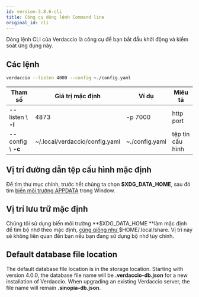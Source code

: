 ```yaml
---
id: version-3.8.6-cli
title: Công cụ dòng lệnh Command line
original_id: cli
---
```


Dòng lệnh CLI của Verdaccio là công cụ để bạn bắt đầu khởi động và kiểm soát ứng dụng này.

## Các lệnh

```bash
verdaccio --listen 4000 --config ~./config.yaml
```

| Tham số            | Giá trị mặc định               | Ví dụ          | Miêu tả          |
| ------------------ | ------------------------------ | -------------- | ---------------- |
| --listen \ **-l** | 4873                           | -p 7000        | http port        |
| --config \ **-c** | ~/.local/verdaccio/config.yaml | ~./config.yaml | tệp tin cấu hình |

## Vị trí đường dẫn tệp cấu hình mặc định

Để tìm thư mục chính, trước hết chúng ta chọn **$XDG_DATA_HOME**, sau đó tìm [biến môi trường APPDATA](https://www.howtogeek.com/318177/what-is-the-appdata-folder-in-windows/) trong Window.

## Vị trí lưu trữ mặc định

Chúng tôi sử dụng biến môi trường **$XDG_DATA_HOME **làm mặc định để tìm bộ nhớ theo mặc định, <a href = "https://askubuntu.com/questions/538526/is-home-local-share-the-default- Value-for-xdg-data-home-in-ubuntu-14-04 "> cũng giống như </a> $HOME/.local/share. Vị trí này sẽ không liên quan đến bạn nếu bạn đang sử dụng bộ nhớ tùy chỉnh.

## Default database file location

The default database file location is in the storage location. Starting with version 4.0.0, the database file name will be **.verdaccio-db.json** for a new installation of Verdaccio. When upgrading an existing Verdaccio server, the file name will remain **.sinopia-db.json**.